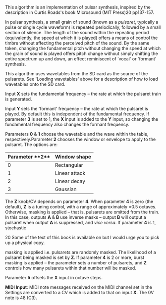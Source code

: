 
This algorithm is an implementation of pulsar synthesis, inspired by
the description in Curtis Roads's book Microsound (MIT Press)20
pp137-157.

In pulsar synthesis, a small grain of sound (known as a *pulsaret*,
typically a pulse or single cycle waveform) is repeated periodically,
followed by a small section of silence. The length of the sound within
the repeating period (equivalently, the speed at which it is played)
offers a means of control the timbre without affecting the perceived
pitch of the sound. By the same token, changing the fundamental pitch
without changing the speed at which the grain of sound is played
offers pitch change without simply shifting the entire spectrum up and
down, an effect reminiscent of 'vocal' or 'formant' synthesis.

This algorithm uses wavetables from the SD card as the source of the
pulsarets. See 'Loading wavetables' above for a description of how to
load wavetables onto the SD card.

Input **X** sets the fundamental frequency – the rate at which the
pulsaret train is generated.

Input **Y** sets the 'formant' frequency – the rate at which the pulsaret
is played. By default this is independent of the fundamental
frequency. If parameter **3** is set to 1, the **X** input is added to the **Y**
input, so changing the fundamental frequency also changes the formant
frequency.

Parameters **0** & **1** choose the wavetable and the wave within the table,
respectively.Parameter **2** chooses the window or envelope to apply to
the pulsaret. The options are:

<table>
<thead>
<tr class="header">
<th><strong>Parameter **2**</strong></th>
<th><strong>Window shape</strong></th>
</tr>
</thead>
<tbody>
<tr class="odd">
<td>0</td>
<td>Rectangular</td>
</tr>
<tr class="even">
<td>1</td>
<td>Linear attack</td>
</tr>
<tr class="odd">
<td>2</td>
<td>Linear decay</td>
</tr>
<tr class="even">
<td>3</td>
<td>Gaussian</td>
</tr>
</tbody>
</table>

The **Z** knob/CV depends on parameter **4**. When parameter **4** is zero (the
default), **Z** is a tuning control, with a range of approximately ±0.5
octaves. Otherwise, masking is applied – that is, pulsarets are
omitted from the train. In this case, outputs **A** & **B** use inverse masks
– output **B** will output a pulsaret when output **A** is suppressed, and
*vice versa*. If parameter **4** is 1, stochastic

20 Some of the text of this book is available on but I would urge you
to pick up a physical copy.



masking is applied i.e. pulsarets are randomly masked. The likelihood of a pulsaret being masked is set by **Z**. If
parameter **4** is 2 or more, burst masking is applied – the parameter sets a number of pulsarets, and **Z** controls how many
pulsarets within that number will be masked.

Parameter **5** offsets the **X** input in octave steps.

**MIDI Input**: MIDI note messages received on the MIDI channel set in the Settings are converted to a CV which is added
to that on input **X**. The 0V note is 48 (C3).
